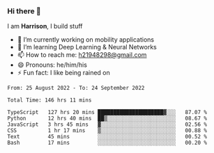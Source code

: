 ### Hi there 👋

I am **Harrison**, I build stuff 

<!--
**drogon98/drogon98** is a ✨ _special_ ✨ repository because its `README.md` (this file) appears on your GitHub profile.

Here are some ideas to get you started:

- 🔭 I’m currently working on ...
- 🌱 I’m currently learning ...
- 👯 I’m looking to collaborate on ...
- 🤔 I’m looking for help with ...
- 💬 Ask me about ...
- 📫 How to reach me: ...
- 😄 Pronouns: ...
- ⚡ Fun fact: ...
-->
<!--[![Anurag's GitHub stats](https://github-readme-stats.vercel.app/api?username=drogon98&theme=merko&show_icons=true)](https://github.com/anuraghazra/github-readme-stats)-->

- 🔭 I’m currently working on mobility applications
- 🌱 I’m learning Deep Learning & Neural Networks
- 📫 How to reach me: h21948298@gmail.com
- 😄 Pronouns: he/him/his
- ⚡ Fun fact: I like being rained on

<!--START_SECTION:waka-->

```text
From: 25 August 2022 - To: 24 September 2022

Total Time: 146 hrs 11 mins

TypeScript   127 hrs 20 mins █████████████████████▓░░░   87.07 %
Python       12 hrs 40 mins  ██▒░░░░░░░░░░░░░░░░░░░░░░   08.67 %
JavaScript   3 hrs 45 mins   ▓░░░░░░░░░░░░░░░░░░░░░░░░   02.56 %
CSS          1 hr 17 mins    ▒░░░░░░░░░░░░░░░░░░░░░░░░   00.88 %
Text         45 mins         ░░░░░░░░░░░░░░░░░░░░░░░░░   00.52 %
Bash         17 mins         ░░░░░░░░░░░░░░░░░░░░░░░░░   00.20 %
```

<!--END_SECTION:waka-->
